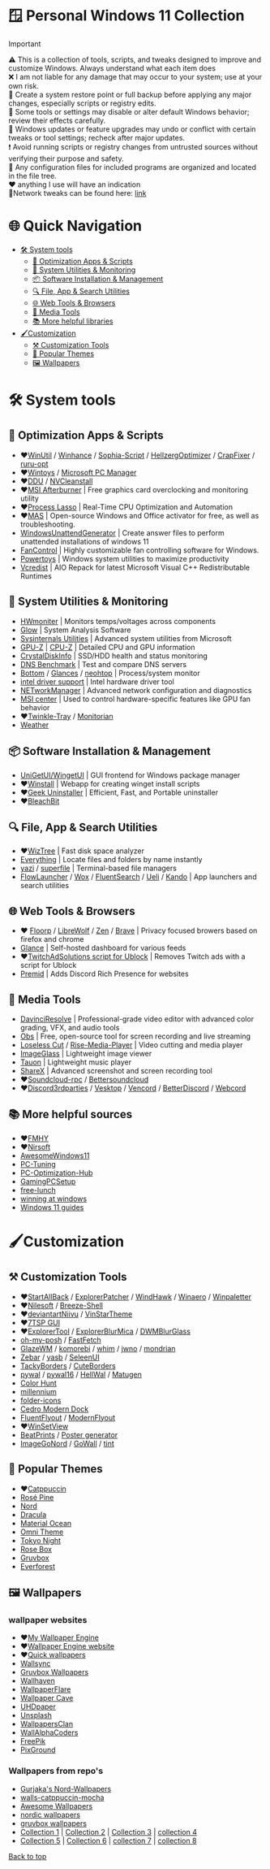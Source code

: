 # 🪟 Personal Windows 11 Collection

> [!IMPORTANT]
⚠️ This is a collection of tools, scripts, and tweaks designed to improve and customize Windows. Always understand what each item does <br>
❌ I am not liable for any damage that may occur to your system; use at your own risk.<br>
💾 Create a system restore point or full backup before applying any major changes, especially scripts or registry edits. <br>
🔧 Some tools or settings may disable or alter default Windows behavior; review their effects carefully. <br>
🔄 Windows updates or feature upgrades may undo or conflict with certain tweaks or tool settings; recheck after major updates. <br>
❗ Avoid running scripts or registry changes from untrusted sources without verifying their purpose and safety. <br>
📁 Any configuration files for included programs are organized and located in the file tree. <br>
❤️ anything I use will have an indication <br>
🛜Network tweaks can be found here: [link](https://github.com/Ashur-D/Windows11-Collection-Guide/tree/test/NetworkTweaks)

# 🌐 Quick Navigation
- [🛠️ System tools](#%EF%B8%8F-system-tools) 
   - [🔧 Optimization Apps & Scripts](#-optimization-apps--scripts)
   - [🧰 System Utilities & Monitoring](#-system-utilities--monitoring)
   - [📦 Software Installation & Management](#-software-installation--management)
   - [🔍 File, App & Search Utilities](#-file-app--search-utilities)
   - [🌐 Web Tools & Browsers](#-web-tools--browsers)
   - [🎥 Media Tools](#-media-tools)
   - [📚 More helpful libraries](#-more-helpful-libraries)
- [🖌️Customization](#-Customization)
   - [⚒️ ️Customization Tools](#%EF%B8%8F-customization-tools)
   - [🎨 Popular Themes](#-popular-themes)
   - [🖼️ Wallpapers](#%EF%B8%8F-wallpapers)

# 🛠️ System tools 
## 🔧 Optimization Apps & Scripts
- ❤️[WinUtil](https://github.com/ChrisTitusTech/winutil) / [Winhance](https://github.com/memstechtips/Winhance) / [Sophia-Script](https://github.com/farag2/Sophia-Script-for-Windows?tab=readme-ov-file#how-to-download) / [HellzergOptimizer](https://github.com/hellzerg/optimizer) / [CrapFixer](https://github.com/builtbybel/CrapFixer) / [ruru-opt](https://github.com/ruru-o/ruru-opt) 
- ❤️[Wintoys](https://apps.microsoft.com/detail/9p8ltpgcbzxd?hl=en-US&gl=US) / [Microsoft PC Manager](https://apps.microsoft.com/detail/9pm860492szd?hl=en-US&gl=US)  
- ❤️[DDU](https://www.wagnardsoft.com/display-driver-uninstaller-DDU-) / [NVCleanstall](https://www.techpowerup.com/download/techpowerup-nvcleanstall/)
- ❤️[MSI Afterburner](https://www.msi.com/Landing/afterburner/graphics-cards) | Free graphics card overclocking and monitoring utility
- ❤️[Process Lasso](https://bitsum.com/) | Real-Time CPU Optimization and Automation
- ❤️[MAS](https://github.com/massgravel/Microsoft-Activation-Scripts) | Open-source Windows and Office activator for free, as well as troubleshooting.
- [WindowsUnattendGenerator](https://schneegans.de/windows/unattend-generator/) |  Create answer files to perform unattended installations of windows 11
- [FanControl](https://github.com/Rem0o/FanControl.Releases) | Highly customizable fan controlling software for Windows. 
- [Powertoys](https://github.com/microsoft/PowerToys) | Windows system utilities to maximize productivity 
- [Vcredist](https://github.com/abbodi1406/vcredist) | AIO Repack for latest Microsoft Visual C++ Redistributable Runtimes 
 
## 🧰 System Utilities & Monitoring
 - [HWmoniter](https://www.cpuid.com/softwares/hwmonitor.html) | Monitors temps/voltages across components
 - [Glow](https://github.com/turkaysoftware/glow) | System Analysis Software 
 - [Sysinternals Utilities](https://learn.microsoft.com/en-us/sysinternals/downloads/) | Advanced system utilities from Microsoft
 - [GPU-Z](https://www.techpowerup.com/gpuz/) | [CPU-Z](https://www.cpuid.com/softwares/cpu-z.html) | Detailed CPU and GPU information
 - [CrystalDiskInfo](https://crystalmark.info/en/software/crystaldiskinfo/) | SSD/HDD health and status monitoring
 - [DNS Benchmark](https://www.grc.com/dns/benchmark.htm) | Test and compare DNS servers
 - [Bottom](https://github.com/ClementTsang/bottom) / [Glances](https://github.com/nicolargo/glances) / [neohtop](https://github.com/Abdenasser/neohtop) | Process/system monitor
 - [intel driver support](https://www.intel.com/content/www/us/en/support/intel-driver-support-assistant.html) | Intel hardware driver tool
 - [NETworkManager](https://github.com/BornToBeRoot/NETworkManager) | Advanced network configuration and diagnostics
 - [MSI center](https://www.msi.com/Landing/MSI-Center) | Used to control hardware-specific features like GPU fan behavior
 - ❤️[Twinkle-Tray](https://github.com/xanderfrangos/twinkle-tray) / [Monitorian](https://github.com/emoacht/Monitorian)
 - [Weather](https://github.com/rocksdanister/weather)

## 📦 Software Installation & Management
- [UniGetUI/WingetUI](https://github.com/marticliment/UniGetUI) | GUI frontend for Windows package manager
- ❤️[Winstall](https://github.com/omaha-consulting/winstall) | Webapp for creating winget install scripts 
- ❤️[Geek Uninstaller](https://geekuninstaller.com/) | Efficient, Fast, and Portable uninstaller
- ❤️[BleachBit](https://www.bleachbit.org/)


## 🔍 File, App & Search Utilities
- ❤️[WizTree](https://diskanalyzer.com/) | Fast disk space analyzer 
- [Everything](https://www.voidtools.com/) | Locate files and folders by name instantly
- [yazi](https://github.com/sxyazi/yazi) / [superfile](https://github.com/yorukot/superfile?tab=readme-ov-file) | Terminal-based file managers
- [FlowLauncher](https://github.com/Flow-Launcher/Flow.Launcher) / [Wox](https://github.com/Wox-launcher/Wox) / [FluentSearch](https://github.com/adirh3/Fluent-Search) / [Ueli](https://github.com/oliverschwendener/ueli) / [Kando](https://github.com/kando-menu/kando) | App launchers and search utilities

## 🌐 Web Tools & Browsers
- ❤️ [Floorp](https://floorp.app/en-US) / [LibreWolf](https://librewolf.net/) / [Zen](https://zen-browser.app/) / [Brave](https://brave.com/) | Privacy focused browers based on firefox and chrome
- [Glance](https://github.com/glanceapp/glance) | Self-hosted dashboard for various feeds
- ❤️[TwitchAdSolutions script for Ublock](https://github.com/pixeltris/TwitchAdSolutions) | Removes Twitch ads with a script for Ublock
- [Premid](https://premid.app/) | Adds Discord Rich Presence for websites

## 🎥 Media Tools
- [DavinciResolve](https://www.blackmagicdesign.com/ca/products/davinciresolve) | Professional-grade video editor with advanced color grading, VFX, and audio tools
- [Obs](https://obsproject.com/) | Free, open-source tool for screen recording and live streaming
- [Loseless Cut](https://github.com/mifi/lossless-cut) / [Rise-Media-Player](https://github.com/Rise-Software/Rise-Media-Player) | Video cutting and media player
- [ImageGlass](https://github.com/d2phap/ImageGlass) | Lightweight image viewer
- [Tauon](https://github.com/Taiko2k/Tauon) | Lightweight music player
- [ShareX](https://github.com/ShareX/ShareX) | Advanced screenshot and screen recording tool
- ❤️[Soundcloud-rpc](https://github.com/AlirezaKJ/BetterSoundCloud) / [Bettersoundcloud](https://github.com/AlirezaKJ/BetterSoundCloud)
- ❤️[Discord3rdparties](https://github.com/Discord-Client-Encyclopedia-Management/Discord3rdparties) / [Vesktop](https://github.com/Vencord/Vesktop) / [Vencord](https://github.com/Vendicated/Vencord) / [BetterDiscord](https://github.com/BetterDiscord/BetterDiscord) / [Webcord](https://github.com/SpacingBat3/WebCord)
 
## 📚 More helpful sources
- ❤️[FMHY](https://fmhy.net/beginners-guide)
- ❤️[Nirsoft](https://www.nirsoft.net/)
- [AwesomeWindows11](https://github.com/awesome-windows11/windows11?tab=readme-ov-file)
- [PC-Tuning](https://github.com/valleyofdoom/PC-Tuning)
- [PC-Optimization-Hub](https://github.com/BoringBoredom/PC-Optimization-Hub)
- [GamingPCSetup](https://github.com/djdallmann/GamingPCSetup)
- [free-lunch](https://github.com/auctors/free-lunch)
- [winning at windows](https://github.com/twonth/winning-at-windows)
- [Windows 11 guides](https://github.com/mikeroyal/Windows-11-Guide)


# 🖌️Customization

##  ⚒️ Customization Tools
- ❤️[StartAllBack](https://www.startallback.com/) / [ExplorerPatcher](https://github.com/valinet/ExplorerPatcher) / [WindHawk](https://github.com/ramensoftware/windhawk) / [Winaero](https://winaero.com/) / [Winpaletter](https://github.com/Abdelrhman-AK/WinPaletter)
- ❤️[Nilesoft](https://github.com/moudey/Shell) / [Breeze-Shell](https://github.com/std-microblock/breeze-shell)
- ❤️[deviantartNiivu](https://www.deviantart.com/niivu/art/Installing-Windows-Themes-UPDATED-708835586) / [VinStarTheme](https://www.vinstartheme.com/)	
- ❤️[7TSP GUI](https://www.deviantart.com/devillnside/art/7TSP-GUI-2019-Edition-804769422) 
- ❤️[ExplorerTool](https://github.com/Maplespe/explorerTool) / [ExplorerBlurMica](https://github.com/Maplespe/ExplorerBlurMica) / [DWMBlurGlass](https://github.com/Maplespe/DWMBlurGlass)
- [oh-my-posh](https://github.com/JanDeDobbeleer/oh-my-posh) / [FastFetch](https://github.com/fastfetch-cli/fastfetch)
- [GlazeWM](https://github.com/glzr-io/glazewm?tab=readme-ov-file) / [komorebi](https://github.com/LGUG2Z/komorebi) / [whim](https://github.com/dalyIsaac/Whim) / [jwno](https://github.com/agent-kilo/jwno) / [mondrian](https://github.com/policastro/mondrian)
- [Zebar](https://github.com/glzr-io/zebar) / [yasb](https://github.com/amnweb/yasb) / [SeleenUI](https://github.com/eythaann/Seelen-UI)
- [TackyBorders](https://github.com/lukeyou05/tacky-borders) / [CuteBorders](https://github.com/keifufu/cute-borders)
- [pywal](https://github.com/dylanaraps/pywal) / [pywal16](https://github.com/eylles/pywal16) / [HellWal](https://github.com/danihek/hellwal) / [Matugen](https://github.com/InioX/matugen)
- [Color Hunt](https://colorhunt.co/)
- [millennium](https://github.com/shdwmtr/millennium)
- [folder-icons](https://github.com/sameerasw/folder-icons)
- [Cedro Modern Dock](https://github.com/arthurdeka/cedro-modern-dock)
- [FluentFlyout](https://github.com/unchihugo/FluentFlyout) / [ModernFlyout](https://github.com/ModernFlyouts-Community/ModernFlyouts)
- ❤️[WinSetView](https://github.com/LesFerch/WinSetView)
- [BeatPrints](https://github.com/TrueMyst/BeatPrints) / [Poster generator](https://github.com/AnveshakR/poster-generator)
- [ImageGoNord](https://github.com/Schroedinger-Hat/ImageGoNord-Web) / [GoWall](https://github.com/Achno/gowall) / [tint](https://github.com/ashish0kumar/tint)


## 🎨 Popular Themes
 - ❤️[Catppuccin](https://github.com/catppuccin)
 - [Rosé Pine](https://github.com/rose-pine)
 - [Nord](https://github.com/nordtheme)
 - [Dracula](https://github.com/dracula)
 - [Material Ocean](https://github.com/material-ocean)
 - [Omni Theme](https://github.com/getomni)
 - [Tokyo Night](https://github.com/tokyo-night)
 - [Rose Box](https://github.com/KraXen72/rosebox)
 - [Gruvbox](https://github.com/morhetz/gruvbox)
 - [Everforest](https://github.com/sainnhe/everforest)

 ## 🖼️ Wallpapers

 ### wallpaper websites

  - ❤️[My Wallpaper Engine](https://steamcommunity.com/profiles/76561198824218763/myworkshopfiles/?appid=431960&sort=score&browsefilter=myfavorites&view=imagewall)
  - ❤️[Wallpaper Engine website](https://www.wallpaperengine.space/)
  - ❤️[Quick wallpapers](wallpapers)
  - [Wallsync](https://github.com/leroiduflow/WallSync)
  - [Gruvbox Wallpapers](https://gruvbox-wallpapers.pages.dev/)
  - [Wallhaven](https://wallhaven.cc/)
  - [WallpaperFlare](https://www.wallpaperflare.com/)
  - [Wallpaper Cave](https://wallpapercave.com/)
  - [UHDpaper](https://www.uhdpaper.com/)
  - [Unsplash](https://unsplash.com/t/wallpapers)
  - [WallpapersClan](https://wallpapers-clan.com/)
  - [WallAlphaCoders](https://alphacoders.com/)
  - [FreePik](https://www.freepik.com/)
  - [PixGround](https://www.pixground.com/) 

    
### Wallpapers from repo's

 - [Gurjaka's Nord-Wallpapers](https://github.com/Gurjaka/Nord-Wallpapers)
 - [walls-catppuccin-mocha](https://github.com/orangci/walls-catppuccin-mocha)
 - [Awesome Wallpapers](https://alexandrosliaskos.github.io/Awesome_Wallpapers/)
 - [nordic wallpapers](https://github.com/linuxdotexe/nordic-wallpapers)
 - [gruvbox wallpapers](https://github.com/AngelJumbo/gruvbox-wallpapers)
 - [Collection 1](https://github.com/FrenzyExists/wallpapers) | [Collection 2](https://github.com/maotseantonio/wallpapers) | [Collection 3](https://github.com/dharmx/walls) | [collection 4](https://github.com/h1Gio/Wallpapers)
 - [Collection 5](https://github.com/lordofhunger/wallpapers) | [Collection 6](https://github.com/DenverCoder1/minimalistic-wallpaper-collection) | [collection 7](https://github.com/D3Ext/aesthetic-wallpapers) | [collection 8](https://github.com/JoydeepMallick/Wallpapers)

 <a href="#top">Back to top</a>
